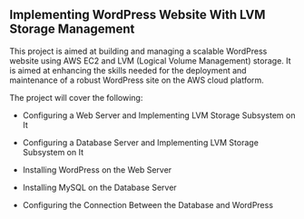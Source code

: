 
## Implementing WordPress Website With LVM Storage Management

This project is aimed at building and managing a scalable WordPress website using AWS EC2 and LVM (Logical Volume Management) storage. It is aimed at enhancing the skills needed for the deployment and maintenance of a robust WordPress site on the AWS cloud platform.

The project will cover the following:

- Configuring a Web Server and Implementing LVM Storage Subsystem on It

- Configuring a Database Server and Implementing LVM Storage Subsystem on It

- Installing WordPress on the Web Server

- Installing MySQL on the Database Server

- Configuring the Connection Between the Database and WordPress